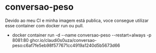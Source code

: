 # conversao-peso

Devido ao meu CI e minha imagem está publica, voce consegue utilizar esse container com docker run ou pull.


- docker container run -d --name conversao-peso --restart=always -p 8081:80 ghcr.io/claudi0s0uza/conversao-peso:c6af7fe5eb98f577671cc4919a1240d5b5673d66

